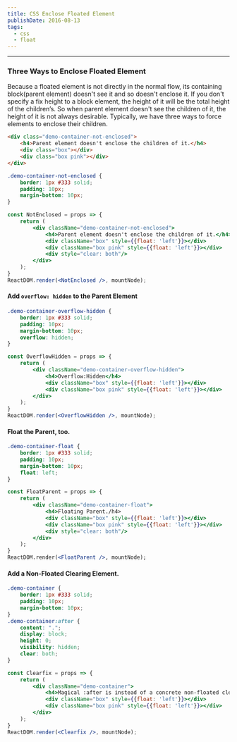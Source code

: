 ```yaml
---
title: CSS Enclose Floated Element
publishDate: 2016-08-13
tags: 
  - css
  - float
---
```


---

### Three Ways to Enclose Floated Element

Because a floated element is not directly in the normal flow, its containing block(parent element)
doesn't see it and so doesn't enclose it. If you don't specify a fix height to a block element,
the height of it will be the total height of the children’s. So when parent element doesn't see the
children of it, the height of it is not always desirable. Typically, we have three ways to force
elements to enclose their children.

```html
<div class="demo-container-not-enclosed">
    <h4>Parent element doesn't enclose the children of it.</h4>
    <div class="box"></div>
    <div class="box pink"></div>
</div>
```

```css
.demo-container-not-enclosed {
    border: 1px #333 solid;
    padding: 10px;
    margin-bottom: 10px;
}
```

```jsx
const NotEnclosed = props => {
    return (
        <div className="demo-container-not-enclosed">
            <h4>Parent element doesn't enclose the children of it.</h4>
            <div className="box" style={{float: 'left'}}></div>
            <div className="box pink" style={{float: 'left'}}></div>
            <div style="clear: both"/>
        </div>
    );
}
ReactDOM.render(<NotEnclosed />, mountNode);
```

#### Add `overflow: hidden` to the Parent Element

```css
.demo-container-overflow-hidden {
    border: 1px #333 solid;
    padding: 10px;
    margin-bottom: 10px;
    overflow: hidden;
}
```

```jsx
const OverflowHidden = props => {
    return (
        <div className="demo-container-overflow-hidden">
            <h4>Overflow:Hidden</h4>
            <div className="box" style={{float: 'left'}}></div>
            <div className="box pink" style={{float: 'left'}}></div>
        </div>
    );
}
ReactDOM.render(<OverflowHidden />, mountNode);
```

#### Float the Parent, too.

```css
.demo-container-float {
    border: 1px #333 solid;
    padding: 10px;
    margin-bottom: 10px;
    float: left;
}
```

```jsx
const FloatParent = props => {
    return (
        <div className="demo-container-float">
            <h4>Floating Parent./h4>
            <div className="box" style={{float: 'left'}}></div>
            <div className="box pink" style={{float: 'left'}}></div>
            <div style="clear: both"/>
        </div>
    );
}
ReactDOM.render(<FloatParent />, mountNode);
```

#### Add a Non-Floated Clearing Element.

```css
.demo-container {
    border: 1px #333 solid;
    padding: 10px;
    margin-bottom: 10px;
}
.demo-container:after {
    content: ".";
    display: block;
    height: 0;
    visibility: hidden;
    clear: both;
}
```

```jsx
const Clearfix = props => {
    return (
        <div className="demo-container">
            <h4>Magical :after is instead of a concrete non-floated clearing element.</h4>
            <div className="box" style={{float: 'left'}}></div>
            <div className="box pink" style={{float: 'left'}}></div>
        </div>
    );
}
ReactDOM.render(<Clearfix />, mountNode);
```

<style>
  .demo-container-not-enclosed {
      border: 1px #333 solid;
      padding: 10px;
      margin-bottom: 10px;
  }
  .demo-container-overflow-hidden {
    border: 1px #333 solid;
    padding: 10px;
    margin-bottom: 10px;
    overflow: hidden;
  }
  .demo-container-float {
    border: 1px #333 solid;
    padding: 10px;
    margin-bottom: 10px;
    float: left;
  }
  .demo-container {
      border: 1px #333 solid;
      padding: 10px;
      margin-bottom: 10px;
  }
  .demo-container:after {
    content: ".";
    display: block;
    height: 0;
    visibility: hidden;
    clear: both;
  }
  .box {
      background-color: #26a69a;
      height: 100px;
      width: 100px;
      margin-bottom: 10px;
  }
  .pink {
      width: 150px;
      height: 150px;
      background-color: #e91e63;
  }
  .yellow {
      background-color: #ffeb3b;
  }
</style>